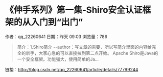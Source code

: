 # 《伸手系列》第一集-Shiro安全认证框架的从入门到“出门”
作者：qq_22260641
日期：昨天 09:03
浏览量：786
> 简介：1.Shiro简介
--author：写文章的需要，所以写简介里面的内容给完全的新手，大家心急的可以直接拉到第二点开始。
Apache Shiro是Java的一个安全框架。功能强大，使用简单的Ja...

 链接：http://blog.csdn.net/qq_22260641/article/details/77799244
